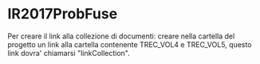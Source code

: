# IR2017ProbFuse
Per creare il link alla collezione di documenti:
creare nella cartella del progetto un link alla cartella contenente TREC_VOL4 e TREC_VOL5, questo link dovra' chiamarsi "linkCollection".
